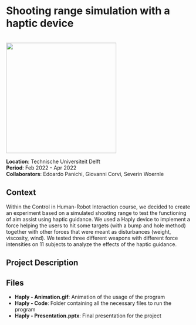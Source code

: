 # Shooting range simulation with a haptic device

<br>
<img src="./Haply%20-%20Animation.gif" width="300">
<br>

**Location**: Technische Universiteit Delft  
**Period**: Feb 2022 - Apr 2022  
**Collaborators**: Edoardo Panichi, Giovanni Corvi, Severin Woernle

## Context
Within the Control in Human-Robot Interaction course, we decided to create an experiment based on a simulated shooting range to test the functioning of aim assist using haptic guidance. We used a Haply device to implement a force helping the users to hit some targets (with a bump and hole method) together with other forces that were meant as disturbances (weight, viscosity, wind). We tested three different weapons with different force intensities on 11 subjects to analyze the effects of the haptic guidance.

## Project Description


## Files
- **Haply - Animation.gif**: Animation of the usage of the program
- **Haply - Code**: Folder containing all the necessary files to run the program
- **Haply - Presentation.pptx**: Final presentation for the project

